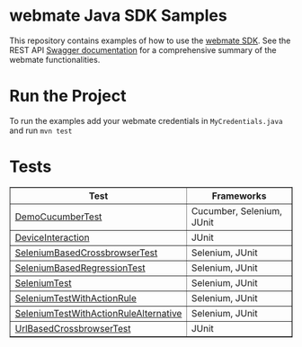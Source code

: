 # webmate Java SDK Samples

This repository contains examples of how to use the [webmate SDK](https://github.com/webmate-io/webmate-sdk-java).
See the REST API [Swagger documentation](https://app.webmate.io/api/swagger) for a comprehensive summary of the webmate functionalities.


# Run the Project
To run the examples add your webmate credentials in `MyCredentials.java` and run `mvn test`


# Tests

<table border="1">
    <tr>
        <th>Test</th>
        <th>Frameworks</th>
    </tr>
    <tr>
        <td>
            <a href="./src/test/java/examples/cucumber/DemoCucumberTest.java">DemoCucumberTest</a>
        </td>
        <td>Cucumber, Selenium, JUnit</td>
    </tr>
    <tr>
        <td>
            <a href="./src/test/java/examples/DeviceInteraction.java">DeviceInteraction</a>
        </td>
        <td>JUnit</td>
    </tr>
    <tr>
        <td>
            <a href="./src/test/java/examples/SeleniumBasedCrossbrowserTest.java">SeleniumBasedCrossbrowserTest</a>
        </td>
        <td>Selenium, JUnit</td>
    </tr>
    <tr>
        <td>
            <a href="./src/test/java/examples/SeleniumBasedRegressionTest.java">SeleniumBasedRegressionTest</a>
        </td>
        <td>Selenium, JUnit</td>
    </tr>
    <tr>
        <td>
            <a href="./src/test/java/examples/SeleniumTest.java">SeleniumTest</a>
        </td>
        <td>Selenium, JUnit</td>
    </tr>
    <tr>
        <td>
            <a href="./src/test/java/examples/SeleniumTestWithActionRule.java">SeleniumTestWithActionRule</a>
        </td>
        <td>Selenium, JUnit</td>
    </tr>
    <tr>
        <td>
            <a href="./src/test/java/examples/SeleniumTestWithActionRuleAlternative.java">SeleniumTestWithActionRuleAlternative</a>
        </td>
        <td>Selenium, JUnit</td>
    </tr>
    <tr>
        <td>
            <a href="./src/test/java/examples/UrlBasedCrossbrowserTest.java">UrlBasedCrossbrowserTest</a>
        </td>
        <td>JUnit</td>
    </tr>
</table>
